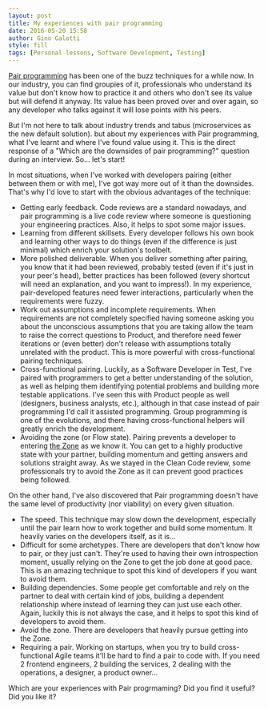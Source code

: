 ```yaml
---
layout: post
title: My experiences with pair programming
date: 2016-05-20 15:58
author: Gino Galotti
style: fill
tags: [Personal lessons, Software Development, Testing]
---
```

[Pair programming](https://en.wikipedia.org/wiki/Pair_programming) has been one of the buzz techniques for a while now. In our industry, you can find groupies of it, professionals who understand its value but don't know how to practice it and others who don't see its value but will defend it anyway. Its value has been proved over and over again, so any developer who talks against it will lose points with his peers.

But I'm not here to talk about industry trends and tabus (microservices as the new default solution). but about my experiences with Pair programming, what I've learnt and where I've found value using it. This is the direct response of a "Which are the downsides of pair programming?" question during an interview. So... let's start!

In most situations, when I've worked with developers pairing (either between them or with me), I've got way more out of it than the downsides. That's why I'd love to start with the obvious advantages of the technique:

* Getting early feedback. Code reviews are a standard nowadays, and pair programming is a live code review where someone is questioning your engineering practices. Also, it helps to spot some major issues.
* Learning from different skillsets. Every developer follows his own book and learning other ways to do things (even if the difference is just minimal) which enrich your solution's toolbelt.
* More polished deliverable. When you deliver something after pairing, you know that it had been reviewed, probably tested (even if it's just in your peer's head), better practices has been followed (every shortcut will need an explanation, and you want to impress!). In my experience, pair-developed features need fewer interactions, particularly when the requirements were fuzzy.
* Work out assumptions and incomplete requirements. When requirements are not completely specified having someone asking you about the unconscious assumptions that you are taking allow the team to raise the correct questions to Product, and therefore need fewer iterations or (even better) don't release with assumptions totally unrelated with the product. This is more powerful with cross-functional pairing techniques.
* Cross-functional pairing. Luckily, as a Software Developer in Test, I've paired with programmers to get a better understanding of the solution, as well as helping them identifying potential problems and building more testable applications. I've seen this with Product people as well (designers, business analysts, etc.), although in that case instead of pair programming I'd call it assisted programming. Group programming is one of the evolutions, and there having cross-functional helpers will greatly enrich the development.
* Avoiding the zone (or Flow state). Pairing prevents a developer to entering [the Zone](http://c2.com/cgi/wiki?MentalStateCalledFlow) as we know it. You can get to a highly productive state with your partner, building momentum and getting answers and solutions straight away. As we stayed in the Clean Code review, some professionals try to avoid the Zone as it can prevent good practices being followed.

On the other hand, I've also discovered that Pair programming doesn't have the same level of productivity (nor viability) on every given situation.

* The speed. This technique may slow down the development, especially until the pair learn how to work together and build some momentum. It heavily varies on the developers itself, as it is...
* Difficult for some archetypes. There are developers that don't know how to pair, or they just can't. They're used to having their own introspection moment, usually relying on the Zone to get the job done at good pace. This is an amazing technique to spot this kind of developers if you want to avoid them.
* Building dependencies. Some people get comfortable and rely on the partner to deal with certain kind of jobs, building a dependent relationship where instead of learning they can just use each other. Again, luckily this is not always the case, and it helps to spot this kind of developers to avoid them.
* Avoid the zone. There are developers that heavily pursue getting into the Zone.
* Requiring a pair. Working on startups, when you try to build cross-functional Agile teams it'll be hard to find a pair to code with. If you need 2 frontend engineers, 2 building the services, 2 dealing with the operations, a designer, a product owner...

Which are your experiences with Pair progrmaming? Did you find it useful? Did you like it?